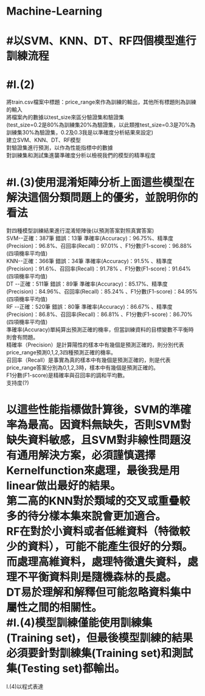 # Machine-Learning
#以SVM、KNN、DT、RF四個模型進行訓練流程
===
#I.(2)
===
將train.csv檔案中標題：price_range來作為訓練的輸出，其他所有標題則為訓練的輸入<br>
將檔案內的數據以test_size來區分驗證集和驗證集<br>
(test_size=0.2是80%為訓練集20%為驗證集，以此類推test_size=0.3是70%為訓練集30%為驗證集，0.2及0.3我是以準確度分析結果來設定)<br>
建立SVM、KNN、DT、RF模型<br>
對驗證集進行預測，以作為性能指標中的數據<br>
對訓練集和測試集進襲準確度分析以檢視我們的模型的精準程度<br>

#I.(3)使用混淆矩陣分析上面這些模型在解決這個分類問題上的優劣，並說明你的看法
===
對四種模型訓練結果進行混淆矩陣後(以預測答案對照真實答案)<br>
SVM--正確：387筆  錯誤：13筆  準確率(Accuracy)：96.75%、精準度(Precision)：96.8%、召回率(Recall)：97.01% 、F1分數(F1-score)：96.88%   (四項機率平均值)<br>
KNN--正確：366筆  錯誤：34筆  準確率(Accuracy)：91.5% 、精準度(Precision)：91.6%、召回率(Recall)：91.78% 、F1分數(F1-score)：91.64%   (四項機率平均值)<br>
DT --正確：511筆  錯誤：89筆  準確率(Accuracy)：85.17%、精準度(Precision)：84.96%、召回率(Recall)：85.24% 、F1分數(F1-score)：84.95%   (四項機率平均值)<br>
RF --正確：520筆  錯誤：80筆  準確率(Accuracy)：86.67% 、精準度(Precision)：86.8%、召回率(Recall)：86.81% 、F1分數(F1-score)：86.70%  (四項機率平均值)<br>
準確率(Accuracy)單純算出預測正確的機率，但當訓練資料的目標變數不平衡時則會有問題。<br>
精確率（Precision）是計算陽性的樣本中有幾個是預測正確的，則分別代表price_range預測0,1,2,3四種預測正確的機率。<br>
召回率（Recall）是事實為真的樣本中有幾個是預測正確的，則是代表price_range答案分別為0,1,2,3時，樣本中有幾個是預測正確的。<br>
F1分數(F1-score)是精確率與召回率的調和平均數。<br>
支持度(?)<br>

以這些性能指標做計算後，SVM的準確率為最高。因資料無缺失，否則SVM對缺失資料敏感，且SVM對非線性問題沒有通用解決方案，必須謹慎選擇Kernelfunction來處理，最後我是用linear做出最好的結果。<br>
第二高的KNN對於類域的交叉或重疊較多的待分樣本集來說會更加適合。<br>
RF在對於小資料或者低維資料（特徵較少的資料），可能不能產生很好的分類。而處理高維資料，處理特徵遺失資料，處理不平衡資料則是隨機森林的長處。<br>
DT易於理解和解釋但可能忽略資料集中屬性之間的相關性。<br>
#I.(4)模型訓練僅能使用訓練集(Training set)，但最後模型訓練的結果必須要針對訓練集(Training set)和測試集(Testing set)都輸出。
===
I.(4)以程式表達<br>
